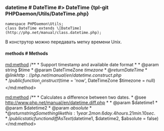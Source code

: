 ### datetime # DateTime #> DateTime {tpl-git PHPDaemon/Utils/DateTime.php}

```php:p
namespace PHPDaemon\Utils;
class DateTime extends \[DateTime](http://php.net/manual/class.datetime.php);
```

В конструтор можно передавать метку времени Unix.

<!-- include-namespace path="\PHPDaemon\Utils\DateTime" commit="62b342d722d187f69a4548461e1df7d05ae5f4e0" level="" access="" -->
#### methods # Methods

<md:method>
/**
     * Support timestamp and available date format
     *
     * @param string $time
     * @param DateTimeZone $timezone
     * @return DateTime
     * @link http://php.net/manual/en/datetime.construct.php
     */
public function __construct($time = 'now', DateTimeZone $timezone = null)
</md:method>

<md:method>
/**
     * Calculates a difference between two dates.
     * @see http://www.php.net/manual/en/datetime.diff.php
     *
     * @param $datetime1
     * @param $datetime2
     * @param $absolute
     *
     * @return string Something like this: 1 year. 2 mon. 6 day. 4 hours. 21 min. 10 sec.
     */
public static function diffAsText($datetime1, $datetime2, $absolute = false)
</md:method>


<!--/ include-namespace -->

